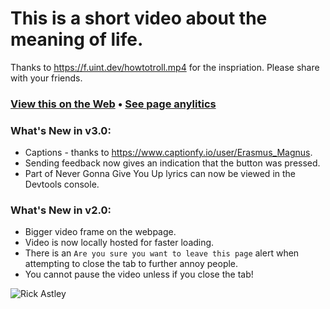 # This is a short video about the meaning of life.
Thanks to https://f.uint.dev/howtotroll.mp4 for the inspriation. Please share with your friends.
### [View this on the Web](https://leo32345.github.io/random_stuff/the_meaning_of_life) • [See page anylitics](https://app.splitbee.io/public/leo32345.github.io)


### What's New in v3.0:
* Captions - thanks to https://www.captionfy.io/user/Erasmus_Magnus.
* Sending feedback now gives an indication that the button was pressed.
* Part of Never Gonna Give You Up lyrics can now be viewed in the Devtools console.

### What's New in v2.0:
* Bigger video frame on the webpage.
* Video is now locally hosted for faster loading.
* There is an `Are you sure you want to leave this page` alert when attempting to close the tab to further annoy people.
* You cannot pause the video unless if you close the tab!



![Rick Astley](https://s.yimg.com/ny/api/res/1.2/gQIRiZaQr_Re17wpzMz3OA--/YXBwaWQ9aGlnaGxhbmRlcjt3PTcwNTtoPTUyOC43NTtjZj13ZWJw/https://s.yimg.com/uu/api/res/1.2/3O9ZnZx2P_ydgUhqkC_gug--~B/aD02ODc7dz05MTY7YXBwaWQ9eXRhY2h5b24-/https://media.zenfs.com/en/insider_articles_922/39fad86aac4d4026b72c7295033133d5 "")
